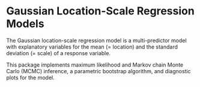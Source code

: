 # Gaussian Location-Scale Regression Models

The Gaussian location-scale regression model is a multi-predictor
model with explanatory variables for the mean (= location) and the standard
deviation (= scale) of a response variable. 



This package implements maximum likelihood and Markov chain Monte Carlo (MCMC) 
inference, a parametric bootstrap algorithm, and diagnostic plots for the model.
